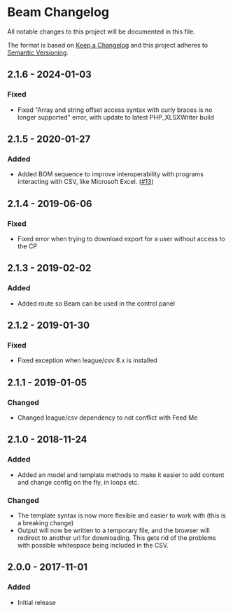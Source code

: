 # Beam Changelog

All notable changes to this project will be documented in this file.

The format is based on [Keep a Changelog](http://keepachangelog.com/) and this project adheres to [Semantic Versioning](http://semver.org/).

## 2.1.6 - 2024-01-03
### Fixed
- Fixed "Array and string offset access syntax with curly braces is no longer supported" error, with update to latest PHP_XLSXWriter build

## 2.1.5 - 2020-01-27
### Added
- Added BOM sequence to improve interoperability with programs interacting with CSV, like Microsoft Excel. ([#13](https://github.com/sjelfull/craft3-beam/pull/13))

## 2.1.4 - 2019-06-06
### Fixed
- Fixed error when trying to download export for a user without access to the CP

## 2.1.3 - 2019-02-02
### Added
- Added route so Beam can be used in the control panel

## 2.1.2 - 2019-01-30
### Fixed
- Fixed exception when league/csv 8.x is installed

## 2.1.1 - 2019-01-05
### Changed
- Changed league/csv dependency to not conflict with Feed Me

## 2.1.0 - 2018-11-24
### Added
- Added an model and template methods to make it easier to add content and change config on the fly, in loops etc.

### Changed
- The template syntax is now more flexible and easier to work with (this is a breaking change)
- Output will now be written to a temporary file, and the browser will redirect to another url for downloading. This gets rid of the problems with possible whitespace being included in the CSV.

## 2.0.0 - 2017-11-01
### Added
- Initial release
